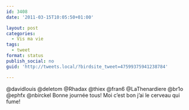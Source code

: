```yaml
---
id: 3408
date: '2011-03-15T10:05:50+01:00'

layout: post
categories:
  - Vis ma vie
tags:
  - tweet
format: status
publish_social: no
guid: 'http://tweets.local/?birdsite_tweet=47599375941238784'

---
```


@davidlouis @deletom @Rhadax @thiex @fran6 @LaThenardiere @br1o @ephfx @nbirckel Bonne journée tous! Moi c’est bon j’ai le cerveau qui fume!